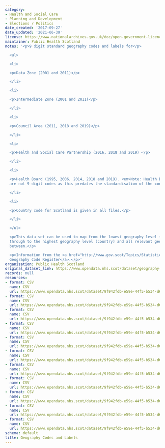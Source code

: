 ```yaml
---
category:
- Health and Social Care
- Planning and Development
- Elections / Politics
date_created: '2017-09-27'
date_updated: '2021-06-30'
license: https://www.nationalarchives.gov.uk/doc/open-government-licence/version/3/
maintainer: Public Health Scotland
notes: '<p>9 digit standard geography codes and labels for</p>

  <ul>

  <li>

  <p>Data Zone (2001 and 2011)</p>

  </li>

  <li>

  <p>Intermediate Zone (2001 and 2011)</p>

  </li>

  <li>

  <p>Council Area (2011, 2018 and 2019)</p>

  </li>

  <li>

  <p>Health and Social Care Partnership (2016, 2018 and 2019) </p>

  </li>

  <li>

  <p>Health Board (1995, 2006, 2014, 2018 and 2019). <em>Note: Health Board for 1995
  are not 9 digit codes as this predates the standardisation of the codes</em></p>

  </li>

  <li>

  <p>Country code for Scotland is given in all files.</p>

  </li>

  </ul>

  <p>This data set can be used to map from the lowest geography level (data zone)
  through to the highest geography level (country) and all relevant geographies in
  between.</p>

  <p>Information from the <a href="http://www.gov.scot/Topics/Statistics/sns/SNSRef/StanGeoCodeRegister">Standard
  Geography Code Register</a>.</p>'
organization: Public Health Scotland
original_dataset_link: https://www.opendata.nhs.scot/dataset/geography-codes-and-labels
records: null
resources:
- format: CSV
  name: CSV
  url: https://www.opendata.nhs.scot/dataset/9f942fdb-e59e-44f5-b534-d6e17229cc7b/resource/e92d19d4-ced7-40c8-b628-e28e4528fc41/download/dz2001_codes_and_labels_21042020.csv
- format: CSV
  name: CSV
  url: https://www.opendata.nhs.scot/dataset/9f942fdb-e59e-44f5-b534-d6e17229cc7b/resource/395476ab-0720-4740-be07-ff4467141352/download/dz2011_codes_and_labels_21042020.csv
- format: CSV
  name: CSV
  url: https://www.opendata.nhs.scot/dataset/9f942fdb-e59e-44f5-b534-d6e17229cc7b/resource/84f6061a-6f15-4e8f-a4f9-aeb96e142b83/download/iz2001_codes_and_labels_21042020.csv
- format: CSV
  name: CSV
  url: https://www.opendata.nhs.scot/dataset/9f942fdb-e59e-44f5-b534-d6e17229cc7b/resource/e3e885cc-2530-4b3c-bead-9eda9782264f/download/iz2011_codes_and_labels_21042020.csv
- format: CSV
  name: CSV
  url: https://www.opendata.nhs.scot/dataset/9f942fdb-e59e-44f5-b534-d6e17229cc7b/resource/967937c4-8d67-4f39-974f-fd58c4acfda5/download/ca11_ca19.csv
- format: CSV
  name: CSV
  url: https://www.opendata.nhs.scot/dataset/9f942fdb-e59e-44f5-b534-d6e17229cc7b/resource/944765d7-d0d9-46a0-b377-abb3de51d08e/download/hscp16_hscp19.csv
- format: CSV
  name: CSV
  url: https://www.opendata.nhs.scot/dataset/9f942fdb-e59e-44f5-b534-d6e17229cc7b/resource/d1fd7380-ffd9-4854-ab2c-574c266085df/download/hb1995_codes_and_labels_06042020.csv
- format: CSV
  name: CSV
  url: https://www.opendata.nhs.scot/dataset/9f942fdb-e59e-44f5-b534-d6e17229cc7b/resource/2db6cf68-2890-4bf8-9fae-92ca63c9b07f/download/hb2006_codes_and_labels_06042020.csv
- format: CSV
  name: CSV
  url: https://www.opendata.nhs.scot/dataset/9f942fdb-e59e-44f5-b534-d6e17229cc7b/resource/652ff726-e676-4a20-abda-435b98dd7bdc/download/hb14_hb19.csv
- format: CSV
  name: CSV
  url: https://www.opendata.nhs.scot/dataset/9f942fdb-e59e-44f5-b534-d6e17229cc7b/resource/042f9b17-a42d-4112-b40b-32c094fdc01d/download/isd_health_board_of_treatment.csv
- format: CSV
  name: CSV
  url: https://www.opendata.nhs.scot/dataset/9f942fdb-e59e-44f5-b534-d6e17229cc7b/resource/9c6e6c56-2697-4184-92c6-60d69c2b6792/download/geography_codes_and_labels_country.csv
schema: default
title: Geography Codes and Labels
---
```


